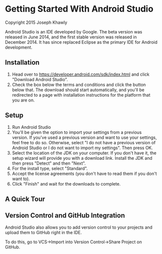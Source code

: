 # Getting Started With Android Studio
Copyright 2015 Joseph Khawly

Android Studio is an IDE developed by Google. The beta version was released in June 2014, and the first stable version was released in December 2014. It has since replaced Eclipse as the primary IDE for Android development.

## Installation
1.  Head over to https://developer.android.com/sdk/index.html and click "Download Android Studio". 
2.  Check the box below the terms and conditions and click the button below that. The download should start automatically, and you'll be redirected to a page with installation instructions for the platform that you are on.

## Setup

1. Run Android Studio
2. You'll be given the option to import your settings from a previous version. If you've used a previous version and want to use your settings, feel free to do so. Otherwise, select "I do not have a previous version of Android Studio or I do not want to import my settings". Then press OK.
3. Select the location of the JDK on your computer. If you don't have it, the setup wizard will provide you with a download link. Install the JDK and then press "Detect" and then "Next".
4. For the install type, select "Standard".
5. Accept the license agreements (you don't have to read them if you don't want to).
6. Click "Finish" and wait for the downloads to complete.

## A Quick Tour



## Version Control and GitHub Integration
Android Studio also allows you to add version control to your projects and upload them to GitHub right in the IDE.

To do this, go to VCS->Import into Version Control->Share Project on GitHub.






